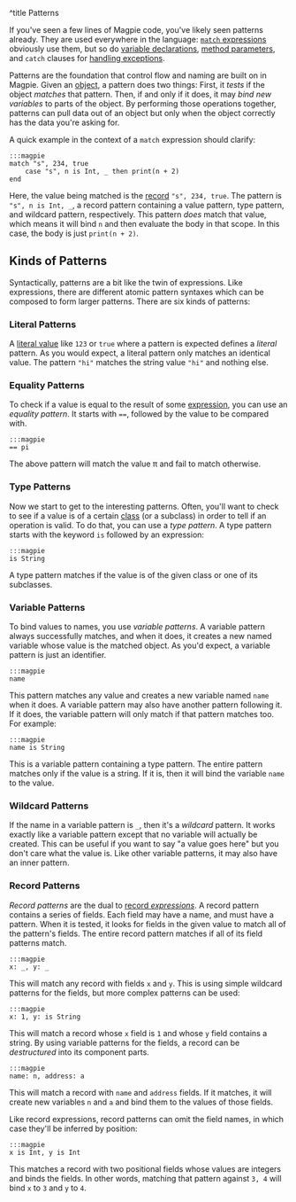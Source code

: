 ^title Patterns

If you've seen a few lines of Magpie code, you've likely seen patterns already. They are used everywhere in the language: [`match` expressions](pattern-matching.html) obviously use them, but so do [variable declarations](variables.html), [method parameters](multimethods.html), and `catch` clauses for [handling exceptions](error-handling.html).

Patterns are the foundation that control flow and naming are built on in Magpie. Given an [object](objects.html), a pattern does two things: First, it *tests* if the object *matches* that pattern. Then, if and only if it does, it may *bind new variables* to parts of the object. By performing those operations together, patterns can pull data out of an object but only when the object correctly has the data you're asking for.

A quick example in the context of a `match` expression should clarify:

    :::magpie
    match "s", 234, true
        case "s", n is Int, _ then print(n + 2)
    end

Here, the value being matched is the [record](records.html) `"s", 234, true`. The pattern is `"s", n is Int, _`, a record pattern containing a value pattern, type pattern, and wildcard pattern, respectively. This pattern *does* match that value, which means it will bind `n` and then evaluate the body in that scope. In this case, the body is just `print(n + 2)`.

## Kinds of Patterns

Syntactically, patterns are a bit like the twin of expressions. Like expressions, there are different atomic pattern syntaxes which can be composed to form larger patterns. There are six kinds of patterns:

### Literal Patterns

A [literal value](primitives.html) like `123` or `true` where a pattern is expected defines a *literal* pattern. As you would expect, a literal pattern only matches an identical value. The pattern `"hi"` matches the string value `"hi"` and nothing else.

### Equality Patterns

To check if a value is equal to the result of some [expression](expressions.html), you can use an *equality pattern*. It starts with `==`, followed by the value to be compared with.

    :::magpie
    == pi

The above pattern will match the value &pi; and fail to match otherwise.

### Type Patterns

Now we start to get to the interesting patterns. Often, you'll want to check to see if a value is of a certain [class](classes.html) (or a subclass) in order to tell if an operation is valid. To do that, you can use a *type pattern*. A type pattern starts with the keyword `is` followed by an expression:

    :::magpie
    is String

A type pattern matches if the value is of the given class or one of its subclasses.

### Variable Patterns

To bind values to names, you use *variable patterns*. A variable pattern always successfully matches, and when it does, it creates a new named variable whose value is the matched object. As you'd expect, a variable pattern is just an identifier.

    :::magpie
    name

This pattern matches any value and creates a new variable named `name` when it does. A variable pattern may also have another pattern following it. If it does, the variable pattern will only match if that pattern matches too. For example:

    :::magpie
    name is String

This is a variable pattern containing a type pattern. The entire pattern matches only if the value is a string. If it is, then it will bind the variable `name` to the value.

### Wildcard Patterns

If the name in a variable pattern is `_`, then it's a *wildcard* pattern. It works exactly like a variable pattern except that no variable will actually be created. This can be useful if you want to say "a value goes here" but you don't care what the value is. Like other variable patterns, it may also have an inner pattern.

### Record Patterns

*Record patterns* are the dual to [record *expressions*](records.html). A record pattern contains a series of fields. Each field may have a name, and must have a pattern. When it is tested, it looks for fields in the given value to match all of the pattern's fields. The entire record pattern matches if all of its field patterns match.

    :::magpie
    x: _, y: _

This will match any record with fields `x` and `y`. This is using simple wildcard patterns for the fields, but more complex patterns can be used:

    :::magpie
    x: 1, y: is String

This will match a record whose `x` field is `1` and whose `y` field contains a string. By using variable patterns for the fields, a record can be *destructured* into its component parts.

    :::magpie
    name: n, address: a

This will match a record with `name` and `address` fields. If it matches, it will create new variables `n` and `a` and bind them to the values of those fields.

Like record expressions, record patterns can omit the field names, in which case they'll be inferred by position:

    :::magpie
    x is Int, y is Int

This matches a record with two positional fields whose values are integers and binds the fields. In other words, matching that pattern against `3, 4` will bind `x` to `3` and `y` to `4`.
